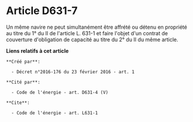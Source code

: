 # Article D631-7

Un même navire ne peut simultanément être affrété ou détenu en propriété au titre du 1° du II de l'article L. 631-1 et faire
l'objet d'un contrat de couverture d'obligation de capacité au titre du 2° du II du même article.

**Liens relatifs à cet article**

	**Créé par**:

	  - Décret n°2016-176 du 23 février 2016 - art. 1

	**Cité par**:

	  - Code de l'énergie - art. D631-4 (V)

	**Cite**:

	  - Code de l'énergie - art. L631-1
